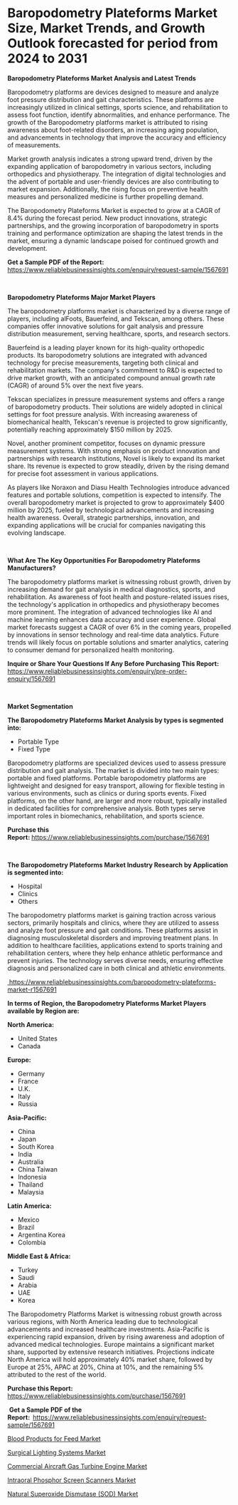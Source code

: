 <p><h1>Baropodometry Plateforms Market Size, Market Trends, and Growth Outlook forecasted for period from 2024 to 2031</h1></p><p><strong>Baropodometry Plateforms Market Analysis and Latest Trends</strong></p>
<p><p>Baropodometry platforms are devices designed to measure and analyze foot pressure distribution and gait characteristics. These platforms are increasingly utilized in clinical settings, sports science, and rehabilitation to assess foot function, identify abnormalities, and enhance performance. The growth of the Baropodometry platforms market is attributed to rising awareness about foot-related disorders, an increasing aging population, and advancements in technology that improve the accuracy and efficiency of measurements.</p><p>Market growth analysis indicates a strong upward trend, driven by the expanding application of baropodometry in various sectors, including orthopedics and physiotherapy. The integration of digital technologies and the advent of portable and user-friendly devices are also contributing to market expansion. Additionally, the rising focus on preventive health measures and personalized medicine is further propelling demand.</p><p>The Baropodometry Plateforms Market is expected to grow at a CAGR of 8.4% during the forecast period. New product innovations, strategic partnerships, and the growing incorporation of baropodometry in sports training and performance optimization are shaping the latest trends in the market, ensuring a dynamic landscape poised for continued growth and development.</p></p>
<p><strong>Get a Sample PDF of the Report:&nbsp;</strong> <a href="https://www.reliablebusinessinsights.com/enquiry/request-sample/1567691?utm_campaign=60&utm_medium=2&utm_source=Github&utm_content=ia&utm_term=07122024&utm_id=baropodometry-plateforms">https://www.reliablebusinessinsights.com/enquiry/request-sample/1567691</a></p>
<p>&nbsp;</p>
<p><strong>Baropodometry Plateforms Major Market Players</strong></p>
<p><p>The baropodometry platforms market is characterized by a diverse range of players, including alFoots, Bauerfeind, and Tekscan, among others. These companies offer innovative solutions for gait analysis and pressure distribution measurement, serving healthcare, sports, and research sectors.</p><p>Bauerfeind is a leading player known for its high-quality orthopedic products. Its baropodometry solutions are integrated with advanced technology for precise measurements, targeting both clinical and rehabilitation markets. The company's commitment to R&D is expected to drive market growth, with an anticipated compound annual growth rate (CAGR) of around 5% over the next five years.</p><p>Tekscan specializes in pressure measurement systems and offers a range of baropodometry products. Their solutions are widely adopted in clinical settings for foot pressure analysis. With increasing awareness of biomechanical health, Tekscan's revenue is projected to grow significantly, potentially reaching approximately $150 million by 2025.</p><p>Novel, another prominent competitor, focuses on dynamic pressure measurement systems. With strong emphasis on product innovation and partnerships with research institutions, Novel is likely to expand its market share. Its revenue is expected to grow steadily, driven by the rising demand for precise foot assessment in various applications.</p><p>As players like Noraxon and Diasu Health Technologies introduce advanced features and portable solutions, competition is expected to intensify. The overall baropodometry market is projected to grow to approximately $400 million by 2025, fueled by technological advancements and increasing health awareness. Overall, strategic partnerships, innovation, and expanding applications will be crucial for companies navigating this evolving landscape.</p></p>
<p>&nbsp;</p>
<p><strong>What Are The Key Opportunities For Baropodometry Plateforms Manufacturers?</strong></p>
<p><p>The baropodometry platforms market is witnessing robust growth, driven by increasing demand for gait analysis in medical diagnostics, sports, and rehabilitation. As awareness of foot health and posture-related issues rises, the technology's application in orthopedics and physiotherapy becomes more prominent. The integration of advanced technologies like AI and machine learning enhances data accuracy and user experience. Global market forecasts suggest a CAGR of over 6% in the coming years, propelled by innovations in sensor technology and real-time data analytics. Future trends will likely focus on portable solutions and smarter analytics, catering to consumer demand for personalized health monitoring.</p></p>
<p><strong>Inquire or Share Your Questions If Any Before Purchasing This Report:</strong> <a href="https://www.reliablebusinessinsights.com/enquiry/pre-order-enquiry/1567691?utm_campaign=60&utm_medium=2&utm_source=Github&utm_content=ia&utm_term=07122024&utm_id=baropodometry-plateforms">https://www.reliablebusinessinsights.com/enquiry/pre-order-enquiry/1567691</a></p>
<p>&nbsp;</p>
<p><strong>Market Segmentation</strong></p>
<p><strong>The Baropodometry Plateforms Market Analysis by types is segmented into:</strong></p>
<p><ul><li>Portable Type</li><li>Fixed Type</li></ul></p>
<p><p>Baropodometry platforms are specialized devices used to assess pressure distribution and gait analysis. The market is divided into two main types: portable and fixed platforms. Portable baropodometry platforms are lightweight and designed for easy transport, allowing for flexible testing in various environments, such as clinics or during sports events. Fixed platforms, on the other hand, are larger and more robust, typically installed in dedicated facilities for comprehensive analysis. Both types serve important roles in biomechanics, rehabilitation, and sports science.</p></p>
<p><strong>Purchase this Report:&nbsp;</strong><a href="https://www.reliablebusinessinsights.com/purchase/1567691?utm_campaign=60&utm_medium=2&utm_source=Github&utm_content=ia&utm_term=07122024&utm_id=baropodometry-plateforms">https://www.reliablebusinessinsights.com/purchase/1567691</a></p>
<p>&nbsp;</p>
<p><strong>The Baropodometry Plateforms Market Industry Research by Application is segmented into:</strong></p>
<p><ul><li>Hospital</li><li>Clinics</li><li>Others</li></ul></p>
<p><p>The baropodometry platforms market is gaining traction across various sectors, primarily hospitals and clinics, where they are utilized to assess and analyze foot pressure and gait conditions. These platforms assist in diagnosing musculoskeletal disorders and improving treatment plans. In addition to healthcare facilities, applications extend to sports training and rehabilitation centers, where they help enhance athletic performance and prevent injuries. The technology serves diverse needs, ensuring effective diagnosis and personalized care in both clinical and athletic environments.</p></p>
<p><a href="https://www.reliablebusinessinsights.com/baropodometry-plateforms-market-r1567691?utm_campaign=60&utm_medium=2&utm_source=Github&utm_content=ia&utm_term=07122024&utm_id=baropodometry-plateforms">&nbsp;https://www.reliablebusinessinsights.com/baropodometry-plateforms-market-r1567691</a></p>
<p><strong>In terms of Region, the Baropodometry Plateforms Market Players available by Region are:</strong></p>
<p>
    <p> <strong> North America: </strong>
        <ul>
            <li>United States</li>
            <li>Canada</li>
        </ul>
        </p> 
    <p> <strong> Europe: </strong>
        <ul>
            <li>Germany</li>
            <li>France</li>
            <li>U.K.</li>
            <li>Italy</li>
            <li>Russia</li>
        </ul>
        </p> 
    <p> <strong> Asia-Pacific: </strong>
        <ul>
            <li>China</li>
            <li>Japan</li>
            <li>South Korea</li>
            <li>India</li>
            <li>Australia</li>
            <li>China Taiwan</li>
            <li>Indonesia</li>
            <li>Thailand</li>
            <li>Malaysia</li>
        </ul>
        </p> 
    <p> <strong> Latin America: </strong>
        <ul>
            <li>Mexico</li>
            <li>Brazil</li>
            <li>Argentina Korea</li>
            <li>Colombia</li>
        </ul>
        </p> 
    <p> <strong> Middle East & Africa: </strong>
        <ul>
            <li>Turkey</li>
            <li>Saudi</li>
            <li>Arabia</li>
            <li>UAE</li>
            <li>Korea</li>
        </ul>
    </p>
    </p>
<p><p>The Baropodometry Platforms Market is witnessing robust growth across various regions, with North America leading due to technological advancements and increased healthcare investments. Asia-Pacific is experiencing rapid expansion, driven by rising awareness and adoption of advanced medical technologies. Europe maintains a significant market share, supported by extensive research initiatives. Projections indicate North America will hold approximately 40% market share, followed by Europe at 25%, APAC at 20%, China at 10%, and the remaining 5% attributed to the rest of the world.</p></p>
<p><strong>Purchase this Report: </strong><a href="https://www.reliablebusinessinsights.com/purchase/1567691?utm_campaign=60&utm_medium=2&utm_source=Github&utm_content=ia&utm_term=07122024&utm_id=baropodometry-plateforms">https://www.reliablebusinessinsights.com/purchase/1567691</a></p>
<p>&nbsp;<strong>Get a Sample PDF of the Report:&nbsp;&nbsp;</strong><a href="https://www.reliablebusinessinsights.com/enquiry/request-sample/1567691?utm_campaign=60&utm_medium=2&utm_source=Github&utm_content=ia&utm_term=07122024&utm_id=baropodometry-plateforms">https://www.reliablebusinessinsights.com/enquiry/request-sample/1567691</a></p>
<p><strong></strong></p>
<p><p><a href="https://issuu.com/reportprime-2/docs/blood-products-for-feed-market-size-2030.pptx?utm_campaign=60&utm_medium=2&utm_source=Github&utm_content=ia&utm_term=07122024&utm_id=baropodometry-plateforms">Blood Products for Feed Market</a></p><p><a href="https://www.linkedin.com/pulse/exploring-surgical-lighting-systems-market-size-share-growth-iaolf?utm_campaign=60&utm_medium=2&utm_source=Github&utm_content=ia&utm_term=07122024&utm_id=baropodometry-plateforms">Surgical Lighting Systems Market</a></p><p><a href="https://www.linkedin.com/pulse/commercial-aircraft-gas-turbine-engine-market-analysis-highlights-ojctc?utm_campaign=60&utm_medium=2&utm_source=Github&utm_content=ia&utm_term=07122024&utm_id=baropodometry-plateforms">Commercial Aircraft Gas Turbine Engine Market</a></p><p><a href="https://github.com/FahadAhmed223/Market-Research-Report-List-1/blob/main/intraoral-phosphor-screen-scanners-market.md?utm_campaign=60&utm_medium=2&utm_source=Github&utm_content=ia&utm_term=07122024&utm_id=baropodometry-plateforms">Intraoral Phosphor Screen Scanners Market</a></p><p><a href="https://issuu.com/reportprime-2/docs/natural-superoxide-dismutase-sod-market-size-2030.?utm_campaign=60&utm_medium=2&utm_source=Github&utm_content=ia&utm_term=07122024&utm_id=baropodometry-plateforms">Natural Superoxide Dismutase (SOD) Market</a></p></p>